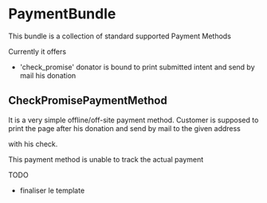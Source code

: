 # PaymentBundle

This bundle is a collection of standard supported Payment Methods

Currently it offers 
  * 'check_promise' donator is bound to print submitted intent and send by mail his donation

## CheckPromisePaymentMethod

It is a very simple offline/off-site payment method. Customer is supposed to print the page after his donation and send by mail to the given address

with his check.

This payment method is unable to track the actual payment


TODO
  * finaliser le template